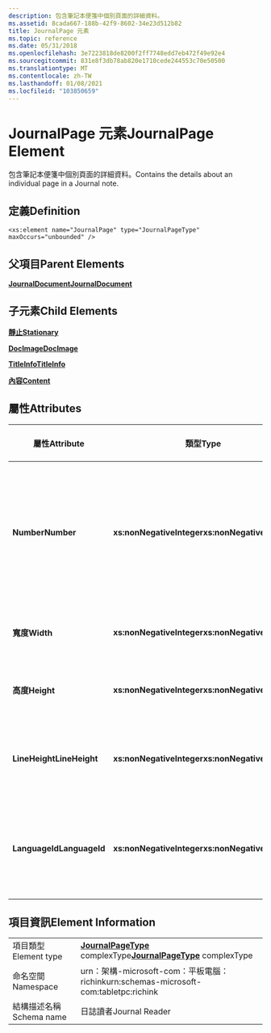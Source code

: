 ```yaml
---
description: 包含筆記本便箋中個別頁面的詳細資料。
ms.assetid: 8cada667-188b-42f9-8602-34e23d512b82
title: JournalPage 元素
ms.topic: reference
ms.date: 05/31/2018
ms.openlocfilehash: 3e7223818de8200f2ff7748edd7eb472f49e92e4
ms.sourcegitcommit: 831e8f3db78ab820e1710cede244553c70e50500
ms.translationtype: MT
ms.contentlocale: zh-TW
ms.lasthandoff: 01/08/2021
ms.locfileid: "103850659"
---
```

# <a name="journalpage-element"></a><span data-ttu-id="61623-103">JournalPage 元素</span><span class="sxs-lookup"><span data-stu-id="61623-103">JournalPage Element</span></span>

<span data-ttu-id="61623-104">包含筆記本便箋中個別頁面的詳細資料。</span><span class="sxs-lookup"><span data-stu-id="61623-104">Contains the details about an individual page in a Journal note.</span></span>

## <a name="definition"></a><span data-ttu-id="61623-105">定義</span><span class="sxs-lookup"><span data-stu-id="61623-105">Definition</span></span>

``` syntax
<xs:element name="JournalPage" type="JournalPageType" maxOccurs="unbounded" />
```

## <a name="parent-elements"></a><span data-ttu-id="61623-106">父項目</span><span class="sxs-lookup"><span data-stu-id="61623-106">Parent Elements</span></span>

[<span data-ttu-id="61623-107">**JournalDocument**</span><span class="sxs-lookup"><span data-stu-id="61623-107">**JournalDocument**</span></span>](journaldocument-element.md)

## <a name="child-elements"></a><span data-ttu-id="61623-108">子元素</span><span class="sxs-lookup"><span data-stu-id="61623-108">Child Elements</span></span>

[<span data-ttu-id="61623-109">**靜止**</span><span class="sxs-lookup"><span data-stu-id="61623-109">**Stationary**</span></span>](stationery-element.md)

[<span data-ttu-id="61623-110">**DocImage**</span><span class="sxs-lookup"><span data-stu-id="61623-110">**DocImage**</span></span>](docimage-element.md)

[<span data-ttu-id="61623-111">**TitleInfo**</span><span class="sxs-lookup"><span data-stu-id="61623-111">**TitleInfo**</span></span>](titleinfo-element.md)

[<span data-ttu-id="61623-112">**內容**</span><span class="sxs-lookup"><span data-stu-id="61623-112">**Content**</span></span>](content-element--journal-reader.md)

## <a name="attributes"></a><span data-ttu-id="61623-113">屬性</span><span class="sxs-lookup"><span data-stu-id="61623-113">Attributes</span></span>



| <span data-ttu-id="61623-114">屬性</span><span class="sxs-lookup"><span data-stu-id="61623-114">Attribute</span></span>      | <span data-ttu-id="61623-115">類型</span><span class="sxs-lookup"><span data-stu-id="61623-115">Type</span></span>                      | <span data-ttu-id="61623-116">必要</span><span class="sxs-lookup"><span data-stu-id="61623-116">Required</span></span> | <span data-ttu-id="61623-117">描述</span><span class="sxs-lookup"><span data-stu-id="61623-117">Description</span></span>                                                                        | <span data-ttu-id="61623-118">可能的值</span><span class="sxs-lookup"><span data-stu-id="61623-118">Possible Values</span></span>                                          |
|----------------|---------------------------|----------|------------------------------------------------------------------------------------|----------------------------------------------------------|
| <span data-ttu-id="61623-119">**Number**</span><span class="sxs-lookup"><span data-stu-id="61623-119">**Number**</span></span>     | <span data-ttu-id="61623-120">**xs:nonNegativeInteger**</span><span class="sxs-lookup"><span data-stu-id="61623-120">**xs:nonNegativeInteger**</span></span> | <span data-ttu-id="61623-121">必要</span><span class="sxs-lookup"><span data-stu-id="61623-121">Required</span></span> | <span data-ttu-id="61623-122">在日誌檔中，從一個 (1) 開始的頁面序數。</span><span class="sxs-lookup"><span data-stu-id="61623-122">The ordinal number of the page within the Journal document, starting with one (1).</span></span> | <span data-ttu-id="61623-123">任何非負整數。</span><span class="sxs-lookup"><span data-stu-id="61623-123">Any non-negative integer.</span></span>                                |
| <span data-ttu-id="61623-124">**寬度**</span><span class="sxs-lookup"><span data-stu-id="61623-124">**Width**</span></span>      | <span data-ttu-id="61623-125">**xs:nonNegativeInteger**</span><span class="sxs-lookup"><span data-stu-id="61623-125">**xs:nonNegativeInteger**</span></span> | <span data-ttu-id="61623-126">必要</span><span class="sxs-lookup"><span data-stu-id="61623-126">Required</span></span> | <span data-ttu-id="61623-127">頁面的寬度。</span><span class="sxs-lookup"><span data-stu-id="61623-127">The width of the page.</span></span>                                                             | <span data-ttu-id="61623-128">任何非負整數。</span><span class="sxs-lookup"><span data-stu-id="61623-128">Any non-negative integer.</span></span>                                |
| <span data-ttu-id="61623-129">**高度**</span><span class="sxs-lookup"><span data-stu-id="61623-129">**Height**</span></span>     | <span data-ttu-id="61623-130">**xs:nonNegativeInteger**</span><span class="sxs-lookup"><span data-stu-id="61623-130">**xs:nonNegativeInteger**</span></span> | <span data-ttu-id="61623-131">必要</span><span class="sxs-lookup"><span data-stu-id="61623-131">Required</span></span> | <span data-ttu-id="61623-132">頁面的高度。</span><span class="sxs-lookup"><span data-stu-id="61623-132">The height of the page.</span></span>                                                            | <span data-ttu-id="61623-133">任何非負整數。</span><span class="sxs-lookup"><span data-stu-id="61623-133">Any non-negative integer.</span></span>                                |
| <span data-ttu-id="61623-134">**LineHeight**</span><span class="sxs-lookup"><span data-stu-id="61623-134">**LineHeight**</span></span> | <span data-ttu-id="61623-135">**xs:nonNegativeInteger**</span><span class="sxs-lookup"><span data-stu-id="61623-135">**xs:nonNegativeInteger**</span></span> | <span data-ttu-id="61623-136">選擇性</span><span class="sxs-lookup"><span data-stu-id="61623-136">Optional</span></span> | <span data-ttu-id="61623-137">頁面上所使用之線條的高度。</span><span class="sxs-lookup"><span data-stu-id="61623-137">The height of the line used on the page.</span></span>                                           | <span data-ttu-id="61623-138">任何非負整數。</span><span class="sxs-lookup"><span data-stu-id="61623-138">Any non-negative integer.</span></span>                                |
| <span data-ttu-id="61623-139">**LanguageId**</span><span class="sxs-lookup"><span data-stu-id="61623-139">**LanguageId**</span></span> | <span data-ttu-id="61623-140">**xs:nonNegativeInteger**</span><span class="sxs-lookup"><span data-stu-id="61623-140">**xs:nonNegativeInteger**</span></span> | <span data-ttu-id="61623-141">選擇性</span><span class="sxs-lookup"><span data-stu-id="61623-141">Optional</span></span> | <span data-ttu-id="61623-142">用於頁面的語言識別項。</span><span class="sxs-lookup"><span data-stu-id="61623-142">The language id used for the page.</span></span>                                                 | <span data-ttu-id="61623-143">代表有效語言識別項的非負整數。</span><span class="sxs-lookup"><span data-stu-id="61623-143">A non-negative integer representing a valid language id.</span></span> |



 

## <a name="element-information"></a><span data-ttu-id="61623-144">項目資訊</span><span class="sxs-lookup"><span data-stu-id="61623-144">Element Information</span></span>



|              |                                                                     |
|--------------|---------------------------------------------------------------------|
| <span data-ttu-id="61623-145">項目類型</span><span class="sxs-lookup"><span data-stu-id="61623-145">Element type</span></span> | <span data-ttu-id="61623-146">[**JournalPageType**](journalpagetype-complex-type.md) complexType</span><span class="sxs-lookup"><span data-stu-id="61623-146">[**JournalPageType**](journalpagetype-complex-type.md) complexType</span></span> |
| <span data-ttu-id="61623-147">命名空間</span><span class="sxs-lookup"><span data-stu-id="61623-147">Namespace</span></span>    | <span data-ttu-id="61623-148">urn：架構-microsoft-com：平板電腦： richink</span><span class="sxs-lookup"><span data-stu-id="61623-148">urn:schemas-microsoft-com:tabletpc:richink</span></span>                          |
| <span data-ttu-id="61623-149">結構描述名稱</span><span class="sxs-lookup"><span data-stu-id="61623-149">Schema name</span></span>  | <span data-ttu-id="61623-150">日誌讀者</span><span class="sxs-lookup"><span data-stu-id="61623-150">Journal Reader</span></span>                                                      |



 

 

 



